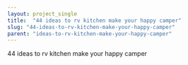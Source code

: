 ```yaml
---
layout: project_single
title:  "44 ideas to rv kitchen make your happy camper"
slug: "44-ideas-to-rv-kitchen-make-your-happy-camper"
parent: "ideas-to-rv-kitchen-make-your-happy-camper"
---
```

44 ideas to rv kitchen make your happy camper